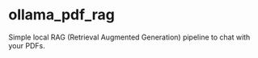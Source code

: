 # ollama_pdf_rag
Simple local RAG (Retrieval Augmented Generation) pipeline to chat with your PDFs.
